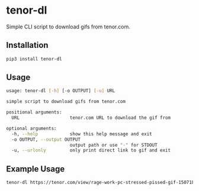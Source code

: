 # tenor-dl

Simple CLI script to download gifs from tenor.com.

## Installation

```bash
pip3 install tenor-dl
```

## Usage

```bash
usage: tenor-dl [-h] [-o OUTPUT] [-u] URL

simple script to download gifs from tenor.com

positional arguments:
  URL                   tenor.com URL to download the gif from

optional arguments:
  -h, --help            show this help message and exit
  -o OUTPUT, --output OUTPUT
                        output path or use "-" for STDOUT
  -u, --urlonly         only print direct link to gif and exit
```

## Example Usage

```bash
tenor-dl https://tenor.com/view/rage-work-pc-stressed-pissed-gif-15071896
```
